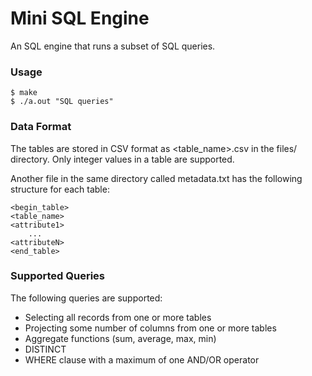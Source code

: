 # Mini SQL Engine

An SQL engine that runs a subset of SQL queries.

### Usage

```
$ make
$ ./a.out "SQL queries"
```

### Data Format

The tables are stored in CSV format as <table_name>.csv in the files/ directory. Only integer values in a table are supported. 

Another file in the same directory called metadata.txt has the following structure for each table:
```
<begin_table>
<table_name>
<attribute1>
    ...
<attributeN>
<end_table>
```

### Supported Queries

The following queries are supported:
* Selecting all records from one or more tables
* Projecting some number of columns from one or more tables
* Aggregate functions (sum, average, max, min)
* DISTINCT
* WHERE clause with a maximum of one AND/OR operator